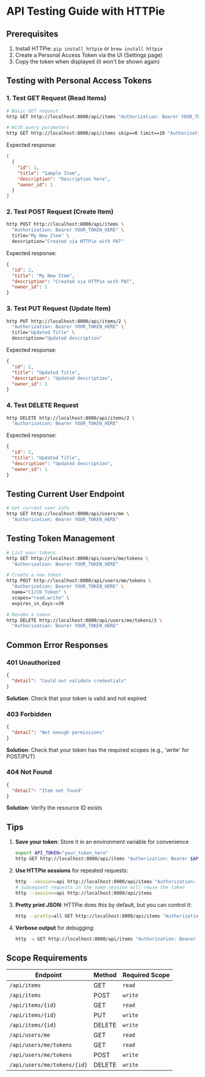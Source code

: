 # API Testing Guide with HTTPie

## Prerequisites
1. Install HTTPie: `pip install httpie` or `brew install httpie`
2. Create a Personal Access Token via the UI (Settings page)
3. Copy the token when displayed (it won't be shown again)

## Testing with Personal Access Tokens

### 1. Test GET Request (Read Items)

```bash
# Basic GET request
http GET http://localhost:8000/api/items "Authorization: Bearer YOUR_TOKEN_HERE"

# With query parameters
http GET http://localhost:8000/api/items skip==0 limit==10 "Authorization: Bearer YOUR_TOKEN_HERE"
```

Expected response:
```json
[
  {
    "id": 1,
    "title": "Sample Item",
    "description": "Description here",
    "owner_id": 1
  }
]
```

### 2. Test POST Request (Create Item)

```bash
http POST http://localhost:8000/api/items \
  "Authorization: Bearer YOUR_TOKEN_HERE" \
  title="My New Item" \
  description="Created via HTTPie with PAT"
```

Expected response:
```json
{
  "id": 2,
  "title": "My New Item",
  "description": "Created via HTTPie with PAT",
  "owner_id": 1
}
```

### 3. Test PUT Request (Update Item)

```bash
http PUT http://localhost:8000/api/items/2 \
  "Authorization: Bearer YOUR_TOKEN_HERE" \
  title="Updated Title" \
  description="Updated description"
```

Expected response:
```json
{
  "id": 2,
  "title": "Updated Title",
  "description": "Updated description",
  "owner_id": 1
}
```

### 4. Test DELETE Request

```bash
http DELETE http://localhost:8000/api/items/2 \
  "Authorization: Bearer YOUR_TOKEN_HERE"
```

Expected response:
```json
{
  "id": 2,
  "title": "Updated Title",
  "description": "Updated description",
  "owner_id": 1
}
```

## Testing Current User Endpoint

```bash
# Get current user info
http GET http://localhost:8000/api/users/me \
  "Authorization: Bearer YOUR_TOKEN_HERE"
```

## Testing Token Management

```bash
# List your tokens
http GET http://localhost:8000/api/users/me/tokens \
  "Authorization: Bearer YOUR_TOKEN_HERE"

# Create a new token
http POST http://localhost:8000/api/users/me/tokens \
  "Authorization: Bearer YOUR_TOKEN_HERE" \
  name="CI/CD Token" \
  scopes="read,write" \
  expires_in_days:=30

# Revoke a token
http DELETE http://localhost:8000/api/users/me/tokens/3 \
  "Authorization: Bearer YOUR_TOKEN_HERE"
```

## Common Error Responses

### 401 Unauthorized
```json
{
  "detail": "Could not validate credentials"
}
```
**Solution**: Check that your token is valid and not expired

### 403 Forbidden
```json
{
  "detail": "Not enough permissions"
}
```
**Solution**: Check that your token has the required scopes (e.g., 'write' for POST/PUT)

### 404 Not Found
```json
{
  "detail": "Item not found"
}
```
**Solution**: Verify the resource ID exists

## Tips

1. **Save your token**: Store it in an environment variable for convenience
   ```bash
   export API_TOKEN="your_token_here"
   http GET http://localhost:8000/api/items "Authorization: Bearer $API_TOKEN"
   ```

2. **Use HTTPie sessions** for repeated requests:
   ```bash
   http --session=api http://localhost:8000/api/items "Authorization: Bearer YOUR_TOKEN"
   # Subsequent requests in the same session will reuse the token
   http --session=api http://localhost:8000/api/items
   ```

3. **Pretty print JSON**: HTTPie does this by default, but you can control it:
   ```bash
   http --pretty=all GET http://localhost:8000/api/items "Authorization: Bearer YOUR_TOKEN"
   ```

4. **Verbose output** for debugging:
   ```bash
   http -v GET http://localhost:8000/api/items "Authorization: Bearer YOUR_TOKEN"
   ```

## Scope Requirements

| Endpoint | Method | Required Scope |
|----------|--------|----------------|
| `/api/items` | GET | `read` |
| `/api/items` | POST | `write` |
| `/api/items/{id}` | GET | `read` |
| `/api/items/{id}` | PUT | `write` |
| `/api/items/{id}` | DELETE | `write` |
| `/api/users/me` | GET | `read` |
| `/api/users/me/tokens` | GET | `read` |
| `/api/users/me/tokens` | POST | `write` |
| `/api/users/me/tokens/{id}` | DELETE | `write` |
